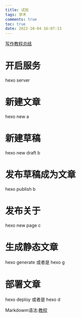 ```yaml
---
title: 试验
tags: 学术
comments: true
toc: true
date: 2022-10-04 16:07:13
---
```


[写作教程总结](http://t.csdn.cn/FwpOt)

# 开启服务
hexo server

# 新建文章
hexo new a

# 新建草稿
hexo new draft b

# 发布草稿成为文章
hexo publish b

# 发布关于
hexo new page c

# 生成静态文章
hexo generate 或者是 hexo g

# 部署文章
hexo deploy 或者是 hexo d

Markdowm语法:[教程](http://t.csdn.cn/BJSXy)
